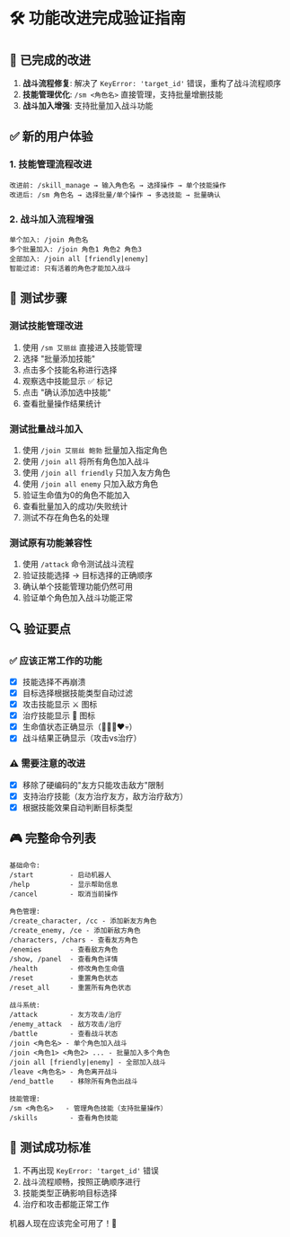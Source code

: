 # 🛠️ 功能改进完成验证指南

## 🚨 已完成的改进
1. **战斗流程修复**: 解决了 `KeyError: 'target_id'` 错误，重构了战斗流程顺序
2. **技能管理优化**: `/sm <角色名>` 直接管理，支持批量增删技能
3. **战斗加入增强**: 支持批量加入战斗功能

## ✅ 新的用户体验

### 1. 技能管理流程改进
```
改进前: /skill_manage → 输入角色名 → 选择操作 → 单个技能操作
改进后: /sm 角色名 → 选择批量/单个操作 → 多选技能 → 批量确认
```

### 2. 战斗加入流程增强  
```
单个加入: /join 角色名
多个批量加入: /join 角色1 角色2 角色3
全部加入: /join all [friendly|enemy]
智能过滤: 只有活着的角色才能加入战斗
```

## 🧪 测试步骤

### 测试技能管理改进
1. 使用 `/sm 艾丽丝` 直接进入技能管理
2. 选择 "批量添加技能" 
3. 点击多个技能名称进行选择
4. 观察选中技能显示 ✅ 标记
5. 点击 "确认添加选中技能"
6. 查看批量操作结果统计

### 测试批量战斗加入
1. 使用 `/join 艾丽丝 鲍勃` 批量加入指定角色
2. 使用 `/join all` 将所有角色加入战斗
3. 使用 `/join all friendly` 只加入友方角色
4. 使用 `/join all enemy` 只加入敌方角色
5. 验证生命值为0的角色不能加入
6. 查看批量加入的成功/失败统计
7. 测试不存在角色名的处理

### 测试原有功能兼容性
1. 使用 `/attack` 命令测试战斗流程
2. 验证技能选择 → 目标选择的正确顺序
3. 确认单个技能管理功能仍然可用
4. 验证单个角色加入战斗功能正常

## 🔍 验证要点

### ✅ 应该正常工作的功能
- [x] 技能选择不再崩溃
- [x] 目标选择根据技能类型自动过滤
- [x] 攻击技能显示 ⚔️ 图标
- [x] 治疗技能显示 💚 图标
- [x] 生命值状态正确显示（💚💛🧡❤️💀）
- [x] 战斗结果正确显示（攻击vs治疗）

### ⚠️ 需要注意的改进
- [x] 移除了硬编码的"友方只能攻击敌方"限制
- [x] 支持治疗技能（友方治疗友方，敌方治疗敌方）
- [x] 根据技能效果自动判断目标类型

## 🎮 完整命令列表

```
基础命令:
/start         - 启动机器人
/help          - 显示帮助信息
/cancel        - 取消当前操作

角色管理:
/create_character, /cc - 添加新友方角色
/create_enemy, /ce - 添加新敌方角色
/characters, /chars - 查看友方角色
/enemies       - 查看敌方角色
/show, /panel  - 查看角色详情
/health        - 修改角色生命值
/reset         - 重置角色状态
/reset_all     - 重置所有角色状态

战斗系统:
/attack        - 友方攻击/治疗
/enemy_attack  - 敌方攻击/治疗
/battle        - 查看战斗状态
/join <角色名> - 单个角色加入战斗
/join <角色1> <角色2> ... - 批量加入多个角色
/join all [friendly|enemy] - 全部加入战斗
/leave <角色名> - 角色离开战斗
/end_battle    - 移除所有角色出战斗

技能管理:
/sm <角色名>   - 管理角色技能（支持批量操作）
/skills        - 查看角色技能
```

## 🎯 测试成功标准
1. 不再出现 `KeyError: 'target_id'` 错误
2. 战斗流程顺畅，按照正确顺序进行
3. 技能类型正确影响目标选择
4. 治疗和攻击都能正常工作

机器人现在应该完全可用了！🎉
